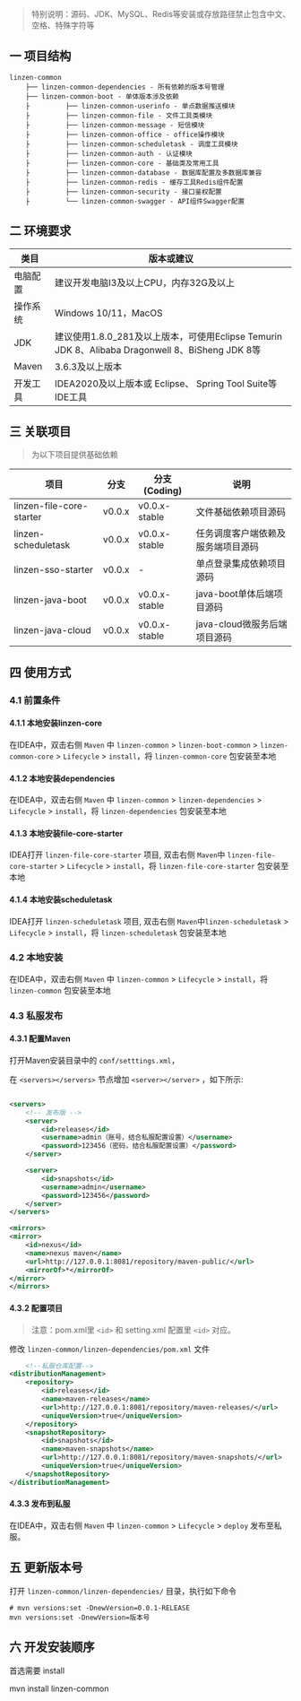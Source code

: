 > 特别说明：源码、JDK、MySQL、Redis等安装或存放路径禁止包含中文、空格、特殊字符等

## 一 项目结构

```text
linzen-common
    ├── linzen-common-dependencies - 所有依赖的版本号管理
    ├── linzen-common-boot - 单体版本涉及依赖
    ├         ├── linzen-common-userinfo - 单点数据推送模块
    ├         ├── linzen-common-file - 文件工具类模块
    ├         ├── linzen-common-message - 短信模块
    ├         ├── linzen-common-office - office操作模块
    ├         ├── linzen-common-scheduletask - 调度工具模块
    ├         ├── linzen-common-auth - 认证模块
    ├         ├── linzen-common-core - 基础类及常用工具
    ├         ├── linzen-common-database - 数据库配置及多数据库兼容
    ├         ├── linzen-common-redis - 缓存工具Redis组件配置
    ├         ├── linzen-common-security - 接口鉴权配置
    ├         └── linzen-common-swagger - API组件Swagger配置
```

## 二 环境要求

| 类目 | 版本或建议 |
| --- | --- |
| 电脑配置 | 建议开发电脑I3及以上CPU，内存32G及以上 |
| 操作系统 | Windows 10/11，MacOS |
| JDK | 建议使用1.8.0_281及以上版本，可使用Eclipse Temurin JDK 8、Alibaba Dragonwell 8、BiSheng JDK 8等 |
| Maven | 3.6.3及以上版本 |
| 开发工具 | IDEA2020及以上版本或 Eclipse、 Spring Tool Suite等IDE工具 |

## 三 关联项目

> 为以下项目提供基础依赖

| 项目 | 分支 | 分支(Coding) | 说明 |
| --- | --- | --- | --- |
| linzen-file-core-starter | v0.0.x | v0.0.x-stable | 文件基础依赖项目源码 |
| linzen-scheduletask | v0.0.x | v0.0.x-stable | 任务调度客户端依赖及服务端项目源码 |
| linzen-sso-starter | v0.0.x | - | 单点登录集成依赖项目源码 |
| linzen-java-boot | v0.0.x | v0.0.x-stable | java-boot单体后端项目源码 |
| linzen-java-cloud | v0.0.x | v0.0.x-stable | java-cloud微服务后端项目源码 |

## 四 使用方式

### 4.1 前置条件

#### 4.1.1 本地安装linzen-core

在IDEA中，双击右侧 `Maven` 中 `linzen-common` > `linzen-boot-common` > `linzen-common-core` > `Lifecycle` > `install`，将 `linzen-common-core` 包安装至本地

#### 4.1.2 本地安装dependencies

在IDEA中，双击右侧 `Maven` 中 `linzen-common` > `linzen-dependencies` > `Lifecycle` > `install`，将 `linzen-dependencies` 包安装至本地

#### 4.1.3 本地安装file-core-starter

IDEA打开 `linzen-file-core-starter` 项目, 双击右侧 `Maven`中 `linzen-file-core-starter` > `Lifecycle` > `install`，将 `linzen-file-core-starter` 包安装至本地

#### 4.1.4 本地安装scheduletask

IDEA打开 `linzen-scheduletask` 项目, 双击右侧 `Maven`中`linzen-scheduletask` > `Lifecycle` > `install`，将 `linzen-scheduletask` 包安装至本地

### 4.2 本地安装

在IDEA中，双击右侧 `Maven` 中 `linzen-common` > `Lifecycle` > `install`，将 `linzen-common` 包安装至本地

### 4.3 私服发布

#### 4.3.1 配置Maven

打开Maven安装目录中的 `conf/setttings.xml`，

在 `<servers></servers>` 节点增加 `<server></server>` ，如下所示:

```xml

<servers>
    <!-- 发布版 -->
    <server>
        <id>releases</id>
        <username>admin（账号，结合私服配置设置）</username>
        <password>123456（密码，结合私服配置设置）</password>
    </server>

    <server>
        <id>snapshots</id>
        <username>admin</username>
        <password>123456</password>
    </server>
</servers>

<mirrors>
<mirror>
    <id>nexus</id>
    <name>nexus maven</name>
    <url>http://127.0.0.1:8081/repository/maven-public/</url>
    <mirrorOf>*</mirrorOf>
</mirror>
</mirrors>
```

#### 4.3.2 配置项目
> 注意：pom.xml里 `<id>` 和 setting.xml 配置里 `<id>` 对应。

修改 `linzen-common/linzen-dependencies/pom.xml` 文件

```xml
    <!--私服仓库配置-->
<distributionManagement>
    <repository>
        <id>releases</id>
        <name>maven-releases</name>
        <url>http://127.0.0.1:8081/repository/maven-releases/</url>
        <uniqueVersion>true</uniqueVersion>
    </repository>
    <snapshotRepository>
        <id>snapshots</id>
        <name>maven-snapshots</name>
        <url>http://127.0.0.1:8081/repository/maven-snapshots/</url>
        <uniqueVersion>true</uniqueVersion>
    </snapshotRepository>
</distributionManagement>
```

#### 4.3.3 发布到私服

在IDEA中，双击右侧 `Maven` 中 `linzen-common` > `Lifecycle` > `deploy` 发布至私服。

## 五 更新版本号

打开 `linzen-common/linzen-dependencies/` 目录，执行如下命令

```
# mvn versions:set -DnewVersion=0.0.1-RELEASE
mvn versions:set -DnewVersion=版本号
```

## 六 开发安装顺序
首选需要 install

mvn install linzen-common
